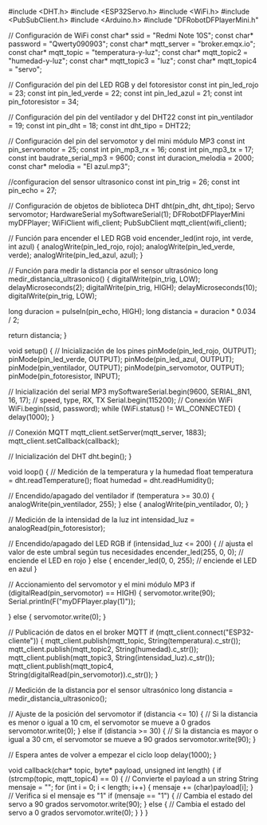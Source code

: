 #include <DHT.h>
#include <ESP32Servo.h>
#include <WiFi.h>
#include <PubSubClient.h>
#include <Arduino.h>
#include "DFRobotDFPlayerMini.h"


// Configuración de WiFi
const char* ssid = "Redmi Note 10S";
const char* password = "Qwerty090903";
const char* mqtt_server = "broker.emqx.io";
const char* mqtt_topic = "temperatura-y-luz";
const char* mqtt_topic2 = "humedad-y-luz";
const char* mqtt_topic3 = "luz";
const char* mqtt_topic4 = "servo";

// Configuración del pin del LED RGB y del fotoresistor
const int pin_led_rojo = 23;
const int pin_led_verde = 22;
const int pin_led_azul = 21;
const int pin_fotoresistor = 34;

// Configuración del pin del ventilador y del DHT22
const int pin_ventilador = 19;
const int pin_dht = 18;
const int dht_tipo = DHT22;

// Configuración del pin del servomotor y del mini módulo MP3
const int pin_servomotor = 25;
const int pin_mp3_rx = 16;
const int pin_mp3_tx = 17;
const int baudrate_serial_mp3 = 9600;
const int duracion_melodia = 2000;
const char* melodia = "El azul.mp3";

//configuracion del sensor ultrasonico
const int pin_trig = 26;
const int pin_echo = 27;

// Configuración de objetos de biblioteca
DHT dht(pin_dht, dht_tipo);
Servo servomotor;
HardwareSerial mySoftwareSerial(1);
DFRobotDFPlayerMini myDFPlayer;
WiFiClient wifi_client;
PubSubClient mqtt_client(wifi_client);

// Función para encender el LED RGB
void encender_led(int rojo, int verde, int azul) {
  analogWrite(pin_led_rojo, rojo);
  analogWrite(pin_led_verde, verde);
  analogWrite(pin_led_azul, azul);
}

// Función para medir la distancia por el sensor ultrasónico
long medir_distancia_ultrasonico() {
  digitalWrite(pin_trig, LOW);
  delayMicroseconds(2);
  digitalWrite(pin_trig, HIGH);
  delayMicroseconds(10);
  digitalWrite(pin_trig, LOW);

  long duracion = pulseIn(pin_echo, HIGH);
  long distancia = duracion * 0.034 / 2;

  return distancia;
}


void setup() {
  // Inicialización de los pines
  pinMode(pin_led_rojo, OUTPUT);
  pinMode(pin_led_verde, OUTPUT);
  pinMode(pin_led_azul, OUTPUT);
  pinMode(pin_ventilador, OUTPUT);
  pinMode(pin_servomotor, OUTPUT);
  pinMode(pin_fotoresistor, INPUT);

  // Inicialización del serial MP3
  mySoftwareSerial.begin(9600, SERIAL_8N1, 16, 17);  // speed, type, RX, TX
  Serial.begin(115200);
  // Conexión WiFi
  WiFi.begin(ssid, password);
  while (WiFi.status() != WL_CONNECTED) {
    delay(1000);
  }

  // Conexión MQTT
  mqtt_client.setServer(mqtt_server, 1883);
  mqtt_client.setCallback(callback);

  // Inicialización del DHT
  dht.begin();
}

void loop() {
  // Medición de la temperatura y la humedad
  float temperatura = dht.readTemperature();
  float humedad = dht.readHumidity();

  // Encendido/apagado del ventilador
  if (temperatura >= 30.0)
  {
analogWrite(pin_ventilador, 255);
} else {
analogWrite(pin_ventilador, 0);
}

// Medición de la intensidad de la luz
int intensidad_luz = analogRead(pin_fotoresistor);

// Encendido/apagado del LED RGB
if (intensidad_luz <= 200) { // ajusta el valor de este umbral según tus necesidades
encender_led(255, 0, 0); // enciende el LED en rojo
} else {
encender_led(0, 0, 255); // enciende el LED en azul
}

// Accionamiento del servomotor y el mini módulo MP3
if (digitalRead(pin_servomotor) == HIGH) {
servomotor.write(90);
  Serial.println(F("myDFPlayer.play(1)"));

} else {
servomotor.write(0);
}

// Publicación de datos en el broker MQTT
if (mqtt_client.connect("ESP32-cliente")) {
mqtt_client.publish(mqtt_topic, String(temperatura).c_str());
mqtt_client.publish(mqtt_topic2, String(humedad).c_str());
mqtt_client.publish(mqtt_topic3, String(intensidad_luz).c_str());
mqtt_client.publish(mqtt_topic4, String(digitalRead(pin_servomotor)).c_str());
}

// Medición de la distancia por el sensor ultrasónico
long distancia = medir_distancia_ultrasonico();

// Ajuste de la posición del servomotor
if (distancia <= 10) {
  // Si la distancia es menor o igual a 10 cm, el servomotor se mueve a 0 grados
  servomotor.write(0);
} else if (distancia >= 30) {
  // Si la distancia es mayor o igual a 30 cm, el servomotor se mueve a 90 grados
  servomotor.write(90);
}

// Espera antes de volver a empezar el ciclo loop
delay(1000);
}

void callback(char* topic, byte* payload, unsigned int length) {
  if (strcmp(topic, mqtt_topic4) == 0) {
    // Convierte el payload a un string
    String mensaje = "";
    for (int i = 0; i < length; i++) {
      mensaje += (char)payload[i];
    }
    // Verifica si el mensaje es "1"
    if (mensaje == "1") {
      // Cambia el estado del servo a 90 grados
      servomotor.write(90);
    } else {
      // Cambia el estado del servo a 0 grados
      servomotor.write(0);
    }
  }
}
